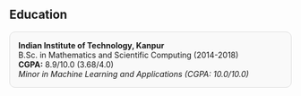 ## Education
<div style="border:1px solid #ddd; border-radius:10px; padding:15px; margin:10px 0; background:#f9f9f9;">
  <strong>Indian Institute of Technology, Kanpur</strong><br>
  B.Sc. in Mathematics and Scientific Computing (2014-2018)<br>
  <b>CGPA:</b> 8.9/10.0 (3.68/4.0)<br>
  <em>Minor in Machine Learning and Applications (CGPA: 10.0/10.0)</em>
</div>